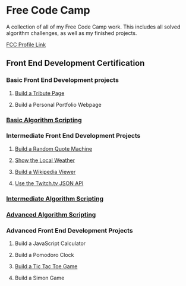 # Free Code Camp
A collection of all of my Free Code Camp work. This includes all solved algorithm challenges, as well as my finished projects.

[FCC Profile Link](https://www.freecodecamp.com/wildlifehexagon)


## Front End Development Certification

### Basic Front End Development projects
1. [Build a Tribute Page](https://codepen.io/wildlifehexagon/full/GozYYd/)

2. Build a Personal Portfolio Webpage


### [Basic Algorithm Scripting](https://github.com/wildlifehexagon/Free-Code-Camp/tree/master/basic-algorithm-scripting)

### Intermediate Front End Development Projects
1. [Build a Random Quote Machine](https://codepen.io/wildlifehexagon/full/eNPVMj/)

2. [Show the Local Weather](https://codepen.io/wildlifehexagon/full/vKWpxY/)

3. [Build a Wikipedia Viewer](https://codepen.io/wildlifehexagon/full/kXvKrN/)

4. [Use the Twitch.tv JSON API](https://codepen.io/wildlifehexagon/full/Wxaqzw/)


### [Intermediate Algorithm Scripting](https://github.com/wildlifehexagon/Free-Code-Camp/tree/master/intermediate-algorithm-scripting)

### [Advanced Algorithm Scripting](https://github.com/wildlifehexagon/Free-Code-Camp/tree/master/advanced-algorithm-scripting)

### Advanced Front End Development Projects
1. Build a JavaScript Calculator

2. Build a Pomodoro Clock

3. [Build a Tic Tac Toe Game](https://codepen.io/wildlifehexagon/full/PbBjvP/)

4. Build a Simon Game
